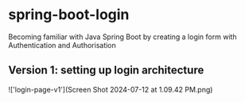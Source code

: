 # spring-boot-login
Becoming familiar with Java Spring Boot by creating a login form with Authentication and Authorisation


## Version 1: setting up login architecture

!['login-page-v1'](Screen Shot 2024-07-12 at 1.09.42 PM.png)
